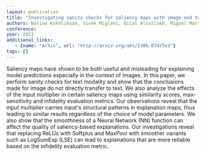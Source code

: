 ```yaml
---
layout: publication
title: "Investigating sanity checks for saliency maps with image and text classification"
authors: Narine Kokhlikyan, Vivek Miglani, Bilal Alsallakh, Miguel Martin, Orion Reblitz-Richardson
conference: 
year: 2021
additional_links: 
   - {name: "ArXiv", url: "http://arxiv.org/abs/2106.07475v1"}
tags: []
---
```

Saliency maps have shown to be both useful and misleading for explaining
model predictions especially in the context of images. In this paper, we
perform sanity checks for text modality and show that the conclusions made for
image do not directly transfer to text. We also analyze the effects of the
input multiplier in certain saliency maps using similarity scores,
max-sensitivity and infidelity evaluation metrics. Our observations reveal that
the input multiplier carries input's structural patterns in explanation maps,
thus leading to similar results regardless of the choice of model parameters.
We also show that the smoothness of a Neural Network (NN) function can affect
the quality of saliency-based explanations. Our investigations reveal that
replacing ReLUs with Softplus and MaxPool with smoother variants such as
LogSumExp (LSE) can lead to explanations that are more reliable based on the
infidelity evaluation metric.